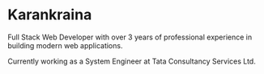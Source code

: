 # Karankraina

Full Stack Web Developer with over 3 years of professional experience in building modern web applications.

Currently working as a System Engineer at Tata Consultancy Services Ltd.
